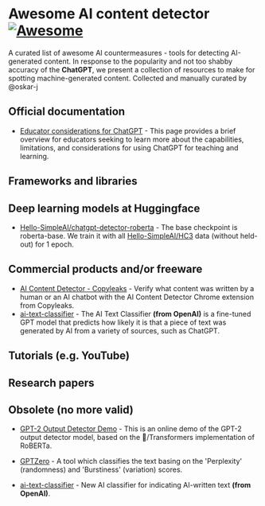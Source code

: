 # Awesome AI content detector [![Awesome](https://cdn.rawgit.com/sindresorhus/awesome/d7305f38d29fed78fa85652e3a63e154dd8e8829/media/badge.svg)](https://github.com/sindresorhus/awesome)

A curated list of awesome AI countermeasures - tools for detecting AI-generated content. In response to the popularity and not too shabby accuracy of the  **ChatGPT**, we present a collection of resources to make for spotting machine-generated content. Collected and manually curated by @oskar-j

## Official documentation

* [Educator considerations for ChatGPT](https://platform.openai.com/docs/chatgpt-education) - This page provides a brief overview for educators seeking to learn more about the capabilities, limitations, and considerations for using ChatGPT for teaching and learning. 

## Frameworks and libraries

## Deep learning models at Huggingface

* [Hello-SimpleAI/chatgpt-detector-roberta](https://huggingface.co/Hello-SimpleAI/chatgpt-detector-roberta) - The base checkpoint is roberta-base. We train it with all [Hello-SimpleAI/HC3](https://huggingface.co/datasets/Hello-SimpleAI/HC3) data (without held-out) for 1 epoch.

## Commercial products and/or freeware

* [AI Content Detector - Copyleaks](https://chrome.google.com/webstore/detail/ai-content-detector-copyl/gplcmncpklkdjiccbknjjkoidpgkcakd) - Verify what content was written by a human or an AI chatbot with the AI Content Detector Chrome extension from Copyleaks.
* [ai-text-classifier](https://platform.openai.com/ai-text-classifier) - The AI Text Classifier **(from OpenAI)** is a fine-tuned GPT model that predicts how likely it is that a piece of text was generated by AI from a variety of sources, such as ChatGPT.

## Tutorials (e.g. YouTube)

## Research papers

## Obsolete (no more valid)

* [GPT-2 Output Detector Demo](https://openai-openai-detector.hf.space/) - This is an online demo of the GPT-2 output detector model, based on the 🤗/Transformers implementation of RoBERTa.

* [GPTZero](https://gptzero.me/) - A tool which classifies the text basing on the 'Perplexity' (randomness) and 'Burstiness' (variation) scores.

* [ai-text-classifier](https://openai.com/blog/new-ai-classifier-for-indicating-ai-written-text/) - New AI classifier for indicating AI-written text **(from OpenAI)**.
